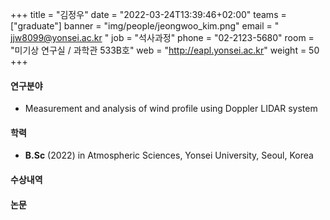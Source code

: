 ﻿+++
title = "김정우"
date = "2022-03-24T13:39:46+02:00"
teams = ["graduate"]
banner = "img/people/jeongwoo_kim.png"
email = " jjw8099@yonsei.ac.kr "
job = "석사과정"
phone = "02-2123-5680"
room = "미기상 연구실 / 과학관 533B호"
web = "http://eapl.yonsei.ac.kr"
weight = 50
+++

#### 연구분야
 + Measurement and analysis of wind profile using Doppler LIDAR system 

#### 학력
 + **B.Sc** (2022) in Atmospheric Sciences, Yonsei University, Seoul, Korea

#### 수상내역

#### 논문
